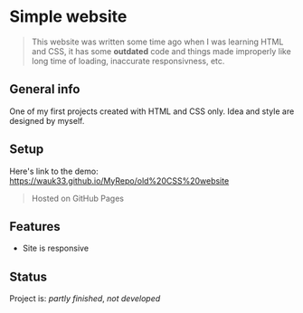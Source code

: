 # Simple website
> This website was written some time ago when I was learning HTML and CSS, it has some __outdated__ code and things made improperly like long time of loading, inaccurate responsivness, etc.
## General info
One of my first projects created with HTML and CSS only. Idea and style are designed by myself.
## Setup
Here's link to the demo: https://wauk33.github.io/MyRepo/old%20CSS%20website
> Hosted on GitHub Pages

## Features
* Site is responsive

## Status
Project is: _partly finished_, _not developed_


